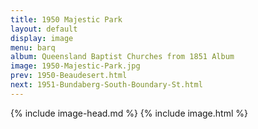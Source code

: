 ```yaml
---
title: 1950 Majestic Park
layout: default
display: image
menu: barq
album: Queensland Baptist Churches from 1851 Album
image: 1950-Majestic-Park.jpg
prev: 1950-Beaudesert.html
next: 1951-Bundaberg-South-Boundary-St.html
---
```

{% include image-head.md %}
{% include image.html %}
